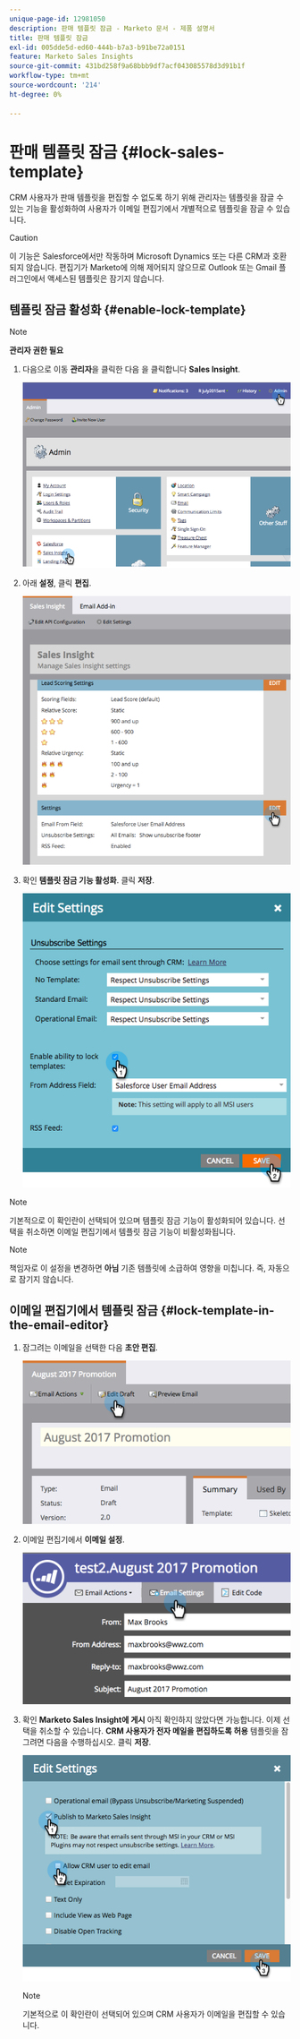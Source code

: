 ```yaml
---
unique-page-id: 12981050
description: 판매 템플릿 잠금 - Marketo 문서 - 제품 설명서
title: 판매 템플릿 잠금
exl-id: 005dde5d-ed60-444b-b7a3-b91be72a0151
feature: Marketo Sales Insights
source-git-commit: 431bd258f9a68bbb9df7acf043085578d3d91b1f
workflow-type: tm+mt
source-wordcount: '214'
ht-degree: 0%

---
```


# 판매 템플릿 잠금 {#lock-sales-template}

CRM 사용자가 판매 템플릿을 편집할 수 없도록 하기 위해 관리자는 템플릿을 잠글 수 있는 기능을 활성화하여 사용자가 이메일 편집기에서 개별적으로 템플릿을 잠글 수 있습니다.

>[!CAUTION]
>
>이 기능은 Salesforce에서만 작동하며 Microsoft Dynamics 또는 다른 CRM과 호환되지 않습니다. 편집기가 Marketo에 의해 제어되지 않으므로 Outlook 또는 Gmail 플러그인에서 액세스된 템플릿은 잠기지 않습니다.

## 템플릿 잠금 활성화 {#enable-lock-template}

>[!NOTE]
>
>**관리자 권한 필요**

1. 다음으로 이동 **관리자**&#x200B;을 클릭한 다음 을 클릭합니다 **Sales Insight**.

   ![](assets/1.png)

1. 아래 **설정**, 클릭 **편집**.

   ![](assets/2.png)

1. 확인 **템플릿 잠금 기능 활성화**. 클릭 **저장**.

   ![](assets/image2017-10-9-8-3a19-3a45.png)

>[!NOTE]
>
>기본적으로 이 확인란이 선택되어 있으며 템플릿 잠금 기능이 활성화되어 있습니다. 선택을 취소하면 이메일 편집기에서 템플릿 잠금 기능이 비활성화됩니다.

>[!NOTE]
>
>책임자로 이 설정을 변경하면 **아님** 기존 템플릿에 소급하여 영향을 미칩니다. 즉, 자동으로 잠기지 않습니다.

## 이메일 편집기에서 템플릿 잠금 {#lock-template-in-the-email-editor}

1. 잠그려는 이메일을 선택한 다음 **초안 편집**.

   ![](assets/5.png)

1. 이메일 편집기에서 **이메일 설정**.

   ![](assets/6.png)

1. 확인 **Marketo Sales Insight에 게시** 아직 확인하지 않았다면 가능합니다. 이제 선택을 취소할 수 있습니다. **CRM 사용자가 전자 메일을 편집하도록 허용** 템플릿을 잠그려면 다음을 수행하십시오. 클릭 **저장**.

   ![](assets/7.png)

   >[!NOTE]
   >
   >기본적으로 이 확인란이 선택되어 있으며 CRM 사용자가 이메일을 편집할 수 있습니다.
